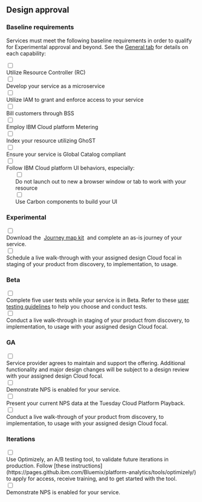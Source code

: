 ## Design approval

### Baseline requirements
Services must meet the following baseline requirements in order to qualify for Experimental approval and beyond. See the [General tab](/getting-started/service-providers/general) for details on each capability:

<div class="bx--form-item bx--checkbox-wrapper">
  <input id="bx--checkbox-1" class="bx--checkbox" type="checkbox" value="urc" name="checkbox">
  <label style="display: block;" for="bx--checkbox-1" class="bx--checkbox-label">Utilize Resource Controller (RC)</label>
</div>
<div class="bx--form-item bx--checkbox-wrapper">
  <input id="bx--checkbox-2" class="bx--checkbox" type="checkbox" value="dys" name="checkbox">
  <label style="display: block;" for="bx--checkbox-2" class="bx--checkbox-label">Develop your service as a microservice</label>
</div>
<div class="bx--form-item bx--checkbox-wrapper">
  <input id="bx--checkbox-3" class="bx--checkbox" type="checkbox" value="uit" name="checkbox">
  <label style="display: block;" for="bx--checkbox-3" class="bx--checkbox-label">Utilize IAM to grant and enforce access to your service</label>
</div>
<div class="bx--form-item bx--checkbox-wrapper">
  <input id="bx--checkbox-4" class="bx--checkbox" type="checkbox" value="bct" name="checkbox">
  <label style="display: block;" for="bx--checkbox-4" class="bx--checkbox-label">Bill customers through BSS</label>
</div>
<div class="bx--form-item bx--checkbox-wrapper">
  <input id="bx--checkbox-5" class="bx--checkbox" type="checkbox" value="eic" name="checkbox">
  <label style="display: block;" for="bx--checkbox-5" class="bx--checkbox-label">Employ IBM Cloud platform Metering</label>
</div>
<div class="bx--form-item bx--checkbox-wrapper">
  <input id="bx--checkbox-6" class="bx--checkbox" type="checkbox" value="iyr" name="checkbox">
  <label style="display: block;" for="bx--checkbox-6" class="bx--checkbox-label">Index your resource utilizing GhoST</label>
</div>
<div class="bx--form-item bx--checkbox-wrapper">
  <input id="bx--checkbox-7" class="bx--checkbox" type="checkbox" value="eys" name="checkbox">
  <label style="display: block;" for="bx--checkbox-7" class="bx--checkbox-label">Ensure your service is Global Catalog compliant</label>
</div>
<div class="bx--form-item bx--checkbox-wrapper">
  <input id="bx--checkbox-8" class="bx--checkbox" type="checkbox" value="fip" name="checkbox">
  <label style="display: block;" for="bx--checkbox-8" class="bx--checkbox-label">Follow IBM Cloud platform UI behaviors, especially:</label>
</div>
<div style="margin-left: 1.5rem" class="bx--form-item bx--checkbox-wrapper">
    <input id="bx--checkbox-9" class="bx--checkbox" type="checkbox" value="dol" name="checkbox">
    <label style="display: block;" for="bx--checkbox-9" class="bx--checkbox-label">Do not launch out to new a browser window or tab to work with your resource</label>
  </div>
<div style="margin-left: 1.5rem" class="bx--form-item bx--checkbox-wrapper">
  <input id="bx--checkbox-10" class="bx--checkbox" type="checkbox" value="uccnew" name="checkbox">
  <label style="display: block;" for="bx--checkbox-10" class="bx--checkbox-label">Use Carbon components to build your UI</label>
</div>

### Experimental
<div class="bx--form-item bx--checkbox-wrapper">
  <input id="bx--checkbox-11" class="bx--checkbox" type="checkbox" value="fip" name="checkbox">
  <label style="display: block;" for="bx--checkbox-11" class="bx--checkbox-label">Download the <a style="padding: 0 .25rem" href="http://journey-map.stage1.mybluemix.net/#" target="_blank">Journey map kit</a> and complete an as-is journey of your service.</label>
</div>
<div class="bx--form-item bx--checkbox-wrapper">
  <input id="bx--checkbox-12" class="bx--checkbox" type="checkbox" value="fip" name="checkbox">
  <label style="display: block;" for="bx--checkbox-12" class="bx--checkbox-label" style="line-height: 1.5">Schedule a live walk-through with your assigned design Cloud focal in staging of your product from discovery, to implementation, to usage.</label>
</div>

### Beta
<div class="bx--form-item bx--checkbox-wrapper">
  <input id="bx--checkbox-13" class="bx--checkbox" type="checkbox" value="fip" name="checkbox">
  <label style="display: block;" for="bx--checkbox-13" class="bx--checkbox-label">Complete five user tests while your service is in Beta. Refer to these <a href="https://ibm.ent.box.com/notes/136934943258" target="_blank">user testing guidelines</a> to help you choose and conduct tests.</label>
</div>
<div class="bx--form-item bx--checkbox-wrapper">
  <input id="bx--checkbox-14" class="bx--checkbox" type="checkbox" value="fip" name="checkbox">
  <label style="display: block;" for="bx--checkbox-14" class="bx--checkbox-label">Conduct a live walk-through in staging of your product from discovery, to implementation, to usage with your assigned design Cloud focal.</label>
</div>

### GA
<div class="bx--form-item bx--checkbox-wrapper">
  <input id="bx--checkbox-15" class="bx--checkbox" type="checkbox" value="fip" name="checkbox">
  <label style="display: block;" for="bx--checkbox-15" class="bx--checkbox-label">Service provider agrees to maintain and support the offering. Additional functionality and major design changes will be subject to a design review with your assigned design Cloud focal.</label>
</div>
<div class="bx--form-item bx--checkbox-wrapper">
  <input id="bx--checkbox-16" class="bx--checkbox" type="checkbox" value="fip" name="checkbox">
  <label style="display: block;" for="bx--checkbox-16" class="bx--checkbox-label">Demonstrate NPS is enabled for your service.</label>
</div>
<div class="bx--form-item bx--checkbox-wrapper">
  <input id="bx--checkbox-17" class="bx--checkbox" type="checkbox" value="fip" name="checkbox">
  <label style="display: block;" for="bx--checkbox-17" class="bx--checkbox-label">Present your current NPS data at the Tuesday Cloud Platform Playback.</label>
</div>
<div class="bx--form-item bx--checkbox-wrapper">
  <input id="bx--checkbox-18" class="bx--checkbox" type="checkbox" value="fip" name="checkbox">
  <label style="display: block;" for="bx--checkbox-18" class="bx--checkbox-label">Conduct a live walk-through of your product from discovery, to implementation, to usage with your assigned design Cloud focal.</label>
</div>

### Iterations
<div class="bx--form-item bx--checkbox-wrapper">
  <input id="bx--checkbox-19" class="bx--checkbox" type="checkbox" value="fip" name="checkbox">
  <label style="display: block;" for="bx--checkbox-19" class="bx--checkbox-label">Use Optimizely, an A/B testing tool, to validate future iterations in production. Follow [these instructions](https://pages.github.ibm.com/Bluemix/platform-analytics/tools/optimizely/) to apply for access, receive training, and to get started with the tool.</label>
</div>
<div class="bx--form-item bx--checkbox-wrapper">
  <input id="bx--checkbox-19" class="bx--checkbox" type="checkbox" value="fip" name="checkbox">
  <label style="display: block;" for="bx--checkbox-19" class="bx--checkbox-label">Demonstrate NPS is enabled for your service.</label>
</div>
